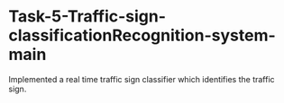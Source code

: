 # Task-5-Traffic-sign-classificationRecognition-system-main
Implemented a real time traffic sign classifier which identifies the traffic sign. 

